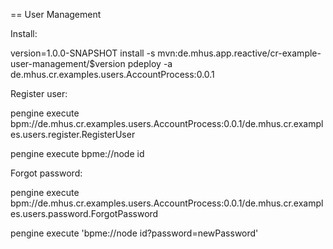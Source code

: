 == User Management

Install:

version=1.0.0-SNAPSHOT
install -s mvn:de.mhus.app.reactive/cr-example-user-management/$version
pdeploy -a de.mhus.cr.examples.users.AccountProcess:0.0.1


Register user:

pengine execute bpm://de.mhus.cr.examples.users.AccountProcess:0.0.1/de.mhus.cr.examples.users.register.RegisterUser

pengine execute bpme://node id


Forgot password:

pengine execute bpm://de.mhus.cr.examples.users.AccountProcess:0.0.1/de.mhus.cr.examples.users.password.ForgotPassword

pengine execute 'bpme://node id?password=newPassword'


